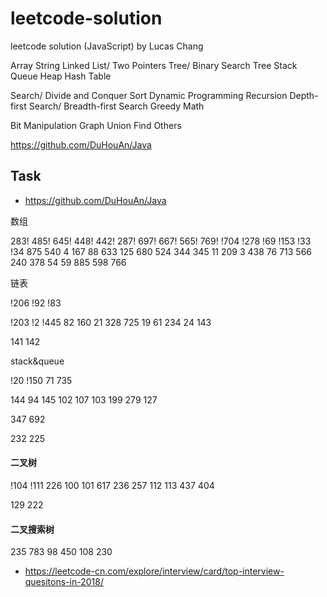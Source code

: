 # leetcode-solution

leetcode solution (JavaScript) by Lucas Chang



Array
String
Linked List/ Two Pointers
Tree/ Binary Search Tree
Stack
Queue
Heap
Hash Table

Search/ Divide and Conquer
Sort
Dynamic Programming
Recursion
Depth-first Search/ Breadth-first Search
Greedy
Math

Bit Manipulation
Graph
Union Find
Others

https://github.com/DuHouAn/Java

## Task

- <https://github.com/DuHouAn/Java>

数组

283! 485! 645! 448! 442! 287! 697! 667! 565! 769!
!704 !278 !69 !153 !33 !34 875 540 4
167 88 633 125 680 524 344 345 11
209 3 438 76 713
566 240 378 54 59 885 598 766



链表

!206 !92 !83

!203 !2 !445 82 160 21 328 725 19 61  234 24 143

141 142



stack&queue

!20 !150 71 735

144 94 145 102 107  103 199 279 127

347 692

232 225



#### 二叉树

!104 !111 226 100 101 617 236 257 112 113 437 404

129 222 



#### 二叉搜索树

235 783 98 450 108 230





- <https://leetcode-cn.com/explore/interview/card/top-interview-quesitons-in-2018/>

